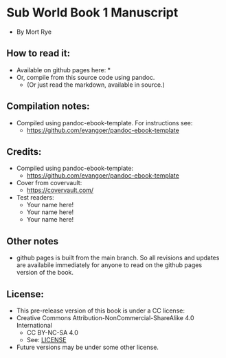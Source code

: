 
# Sub World Book 1 Manuscript
* By Mort Rye


## How to read it:
* Available on github pages here:
	* 
* Or, compile from this source code using pandoc.
	* (Or just read the markdown, available in source.) 


## Compilation notes:
* Compiled using pandoc-ebook-template. For instructions see:
	* https://github.com/evangoer/pandoc-ebook-template


## Credits:
* Compiled using pandoc-ebook-template:
	* https://github.com/evangoer/pandoc-ebook-template
* Cover from covervault:
	* https://covervault.com/
* Test readers:
	* Your name here!
	* Your name here!
	* Your name here!


## Other notes
* github pages is built from the main branch. So all revisions and updates are availabile immediately for anyone to read on the github pages version of the book.


## License:
* This pre-release version of this book is under a CC license:
* Creative Commons Attribution-NonCommercial-ShareAlike 4.0 International
	* CC BY-NC-SA 4.0
	* See: [LICENSE](./LICENSE)
* Future versions may be under some other license.


